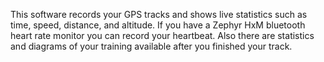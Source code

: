 This software records your GPS tracks and shows live statistics such as time, speed, distance, and altitude. If you have a Zephyr HxM bluetooth heart rate monitor you can record your heartbeat.
Also there are statistics and diagrams of your training available after you finished your track.
